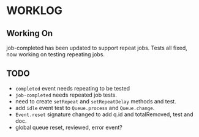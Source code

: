# WORKLOG

## Working On

job-completed has been updated to support repeat jobs.
Tests all fixed, now working on testing repeating jobs.


## TODO

*   `completed` event needs repeating to be tested
*   `job-completed` needs repeated job tests.
*   need to create `setRepeat` and `setRepeatDelay` methods and test.
*   add `idle` event test to `Queue.process` and `Queue.change`.
*   `Event.reset` signature changed to add q.id and totalRemoved, test and doc.
*   global queue reset, reviewed, error event?
